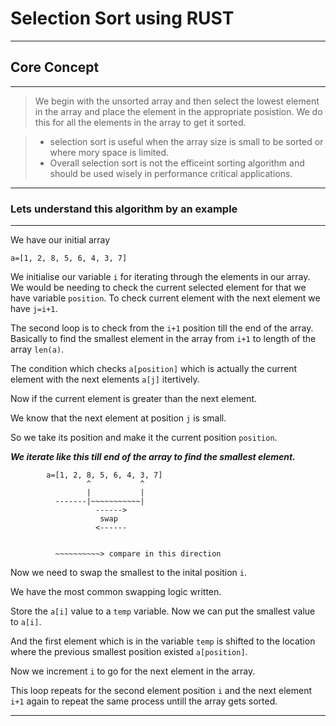 # Selection Sort using RUST
---

## Core Concept
---

> We begin with the unsorted array and then select the lowest element in the array and place the element in the appropriate posistion. We do this for all the elements in the array to get it sorted. 

> * selection sort is useful when the array size is small to be sorted or where mory space is limited. 
> * Overall selection sort is not the efficeint sorting algorithm and should be used wisely in performance critical applications.

---

### Lets understand this algorithm by an example 
---
We have our initial array 

`a=[1, 2, 8, 5, 6, 4, 3, 7]`


We initialise our variable  `i` for iterating through the elements in our array. We would be needing to check the current selected element for that we have variable `position`. To check current element with the next element we have `j=i+1`.

The second loop is to check from the `i+1` position till the end of the array. Basically to find the smallest element in the array from `i+1` to length of the array `len(a)`.


The condition which checks `a[position]` which is actually the current element with the next elements `a[j]` itertively.

Now if the current element is greater than the next element.

We know that the next element at position `j` is small. 

So we take its position and make it the current position `position`.



***We iterate like this till end of the array to find the smallest element.***

```
        a=[1, 2, 8, 5, 6, 4, 3, 7]
                 ^           ^
                 |           |
          -------|~~~~~~~~~~~|
                   ------>
                    swap
                   <------
                 

          ~~~~~~~~~~> compare in this direction

```

Now we need to swap the smallest to the inital position `i`. 

We have the most common swapping logic written. 

Store the `a[i]` value to a `temp` variable. Now we can put the smallest value to `a[i]`. 

And the first element which is in the variable `temp` is shifted to the location where the previous smallest position existed `a[position]`.

Now we increment `i` to go for the next element in the array.

This loop repeats for the second element position `i` and the next element `i+1` again to repeat the same process untill the array gets sorted.

---